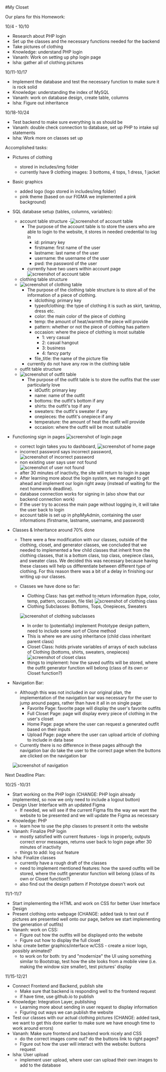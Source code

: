 #My Closet

Our plans for this Homework:

10/4 - 10/10
- Research about PHP login
- Set up the classes and the necessary functions needed for the backend
- Take pictures of clothing
- Knowledge: understand PHP login
- Vananh: Work on setting up php login page
- Isha: gather all of clothing pictures

10/11-10/17
- Implement the database and test the necessary function to make sure it is rock solid
- Knowledge: understanding the index of MySQL
- Vananh: work on database design, create table, columns
- Isha: Figure out inheritance

10/18-10/24
- Test backend to make sure everything is as should be
- Vananh: double check connection to database, set up PHP to intake sql statements
- Isha: Work more on classes set up

Accomplished tasks:
- Pictures of clothing
  - stored in includes/img folder
  - currently have 9 clothing images: 3 bottoms, 4 tops, 1 dress, 1 jacket
- Basic graphics
  - added logo (logo stored in includes/img folder)
  - pink theme (based on our FIGMA we implemented a pink background)
- SQL database setup (tables, columns, variables):
  - account table structure 
  -![screenshot of account table](screenshots/account_pic.PNG)
    - The purpose of the account table is to store the users who are able to login to the website, it stores in needed credential to log in
      - id: primary key
      - firstname: first name of the user
      - lastname: last name of the user
      - username: the username of the user
      - pwd: the password of the user
    - currently have two users within account page ![screenshot of account table](screenshots/account_pic2.PNG)
  - clothing table structure 
  - ![screenshot of clothing table](screenshots/clothing_pic.PNG)
    - The purpose of the clothing table structure is to store all of the information of a piece of clothing.
      - idclothing: primary key
      - typeofclothing: the type of clothing it is such as skirt, tanktop, dress etc.
      - color: the main color of the piece of clothing
      - temp: the amount of heat/warmth the piece will provide
      - pattern: whether or not the piece of clothing has pattern
      - occasion: where the piece of clothing is most suitable
          - 1: very casual
          - 2: casual hangout
          - 3: business
          - 4: fancy party
      - file_title: the name of the picture file
    - currently do not have any row in the clothing table
  - outfit table structure 
  - ![screenshot of outfit table](screenshots/outfit_pic.PNG)
    - The purpose of the outfit table is to store the outfits that the user particularly love
      - idOutfit: primary key
      - name: name of the outfit
      - bottoms: the outfit's bottom if any
      - shirts: the outfit's top if any
      - sweaters: the outfit's sweater if any
      - onepieces: the outfit's onepiece if any
      - temperature: the amount of heat the outfit will provide
      - occasion: where the outfit will be most suitable
- Functioning sign in pages ![screenshot of login page](screenshots/loginpage.png)
  - correct login takes you to dashboard, ![screenshot of home page](screenshots/homepage.png)
  - incorrect password says incorrect password, ![screenshot of incorrect password](screenshots/incorrectlogin.png)
  - non existing user says user not found ![screenshot of user not found](screenshots/usernotfound.png)
  - after 30 minutes of inactivity, the site will return to login in page
  - After learning more about the login system, we managed to get ahead and implement our login right away (instead of waiting for the next homework deadline).
  - database connection works for signing in (also show that our backend connection work)
  - if the user try to access the main page without logging in, it will take the user back to login
  - account table is set up in phpMyAdmin, containing the user informations (firstname, lastname, username, and password)
- Classes & Inheritance around 70% done
  - There were a few modification with our classes, outside of the clothing, closet, and generator classes, we concluded that we needed to implemented a few child classes that inherit from the clothing classes, that is a bottom class, top class, onepiece class, and sweater class. We decided this was necessary because having these classes will help us differentiate between different type of clothing. For this reason there was a bit of a delay in finishing our writing up our classes.
  - Classes we have done so far:
    - Clothing Class: has get method to return information (type, color, temp, pattern, occasion, file tile) ![screenshot of clothing class](screenshots/clothingclass.png)
    - Clothing Subclasses: Bottoms, Tops, Onepieces, Sweaters 
    
    ![screenshot of clothing subclasses](screenshots/clothingsubclasses.png)
    - In order to (potentially) implement Prototype design pattern, need to include some sort of Clone method
    - This is where we are using inheritance (child class inheritant parent class)
    - Closet Class: holds private variables of arrays of each subclass of Clothing (bottoms, shirts, sweaters, onepieces) ![screenshot of closet class](screenshots/closetclass.png)
    - things to implement: how the saved outfits will be stored, where the outfit generator function will belong (class of its own or Closet function?)
- Navigation Bar:
  - Although this was not included in our original plan, the implementation of the navigation bar was necessary for the user to jump around pages, rather than have it all in on single page:
    - Favorite Page: favorite page will display the user's favorite outfits
    - Full Closet Page: page will display every piece of clothing in the user's closet
    - Home Page: page where the user can request a generated outfit based on their inputs
    - Upload Page: page where the user can upload article of clothing to include in data base
  - Currently there is no difference in these pages although the navigation bar do take the user to the correct page when the buttons are clicked on the navigation bar
  
  ![screenshot of navigation](screenshots/nav_pic.png)
  
Next Deadline Plan: 

10/25 -10/31
- Start working on the PHP login (CHANGE: PHP login already implemented, so now we only need to include a logout button)
- Design User Interface with an updated Figma
  - If needed, we will see if the current Figma fits the way we want the website to be presented and we will update the Figma as necessary
- Knowledge: PHP
  - learn how to use the php classes to present it onto the website
- Vananh: Finalize PhP login
  - mostly satisfied with current features - logs in properly, outputs correct error messages, returns user back to login page
    after 30 minutes of inactivity
  - things to add: log out feature
- Isha: Finalize classes 
  - currently have a rough draft of the classes
  - need to implement mentioned features: how the saved outfits will be stored, where the outfit generator function will belong (class of its own or Closet function?)
  - also find out the design pattern if Prototype doesn't work out

11/1-11/7
- Start implementing the HTML and work on CSS for better User Interface Design
- Present clothing onto webpage (CHANGE: added task to test out if pictures are presented well onto our page, before we start implementing the generation of outfits)
- Vananh: work on CSS:
  - Figure out how the outfits will be displayed onto the website
  - Figure out how to display the full closet
- Isha: create better graphics/interface w/CSS - create a nicer logo, possibly animated?
  - to work on for both: try and "modernize" the UI using something similar to Bootstrap, test how the site looks from a mobile view (i.e. making the window size smaller), test  pictures' display

11/15-12/21
- Connect Frontend and Backend, publish site
  - Make sure that backend is responding well to the frontend request
  - if have time, use github.io to publish
- Knowledge: Integration Layer, publishing
  - Learning more about sending in user request to display information
  - Figuring out ways we can publish the website
- Test our classes with our actual clothing pictures (CHANGE: added task, we want to get this done earlier to make sure we have enough time to work around errors)
- Vananh: Make sure frontend and backend work nicely and CSS
  - do the correct images come out? do the buttons link to right pages?
   - Figure out how the user will interact with the website: buttons request
- Isha: User upload
  - implement user upload, where user can upload their own images to add to the database
